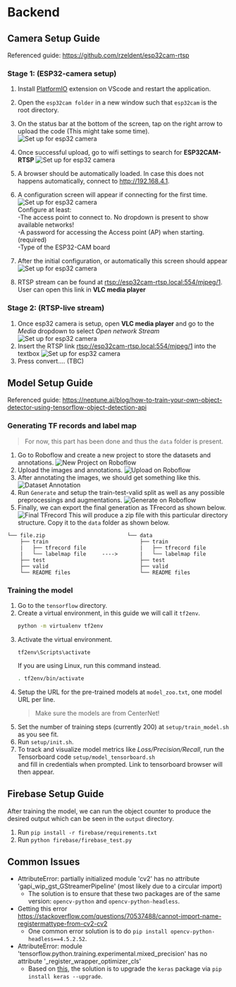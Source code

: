 # Backend

## Camera Setup Guide
Referenced guide: https://github.com/rzeldent/esp32cam-rtsp
### Stage 1: (ESP32-camera setup)
1. Install [PlatformIO](https://platformio.org/) extension on VScode and restart the application.
1. Open the `esp32cam folder` in a new window such that `esp32cam` is the root directory.
1. On the status bar at the bottom of the screen, tap on the right arrow to upload the code (This might take some time).
![Set up for esp32 camera](esp32cam/assets/status_bar.PNG)
1. Once successful upload, go to wifi settings to search for **ESP32CAM-RTSP**
![Set up for esp32 camera](esp32cam/assets/wifi_setting.PNG)
1. A browser should be automatically loaded. In case this does not happens automatically, connect to http://192.168.4.1.
1. A configuration screen will appear if connecting for the first time. 
![Set up for esp32 camera](esp32cam/assets/configuration.PNG)
<br>Configure at least:
<br>-The access point to connect to. No dropdown is present to show available networks!<br>-A password for accessing the Access point (AP) when starting. (required)<br>-Type of the ESP32-CAM board

1. After the initial configuration, or automatically this screen should appear
![Set up for esp32 camera](esp32cam/assets/index_2.PNG)
1. RTSP stream can be found at [rtsp://esp32cam-rtsp.local:554/mjpeg/1](rtsp://esp32cam-rtsp.local:554/mjpeg/1). User can open this link in **VLC media player**

### Stage 2: (RTSP-live stream)
1. Once esp32 camera is setup, open **VLC media player** and go to the *Media* dropdown to select *Open network Stream*
![Set up for esp32 camera](esp32cam/assets/VLC_selection.PNG)
1. Insert the RTSP link [rtsp://esp32cam-rtsp.local:554/mjpeg/1](rtsp://esp32cam-rtsp.local:554/mjpeg/1) into the textbox
![Set up for esp32 camera](esp32cam/assets/VLC_input_rtsp_link.PNG)
1. Press convert.... (TBC)



## Model Setup Guide
Referenced guide: https://neptune.ai/blog/how-to-train-your-own-object-detector-using-tensorflow-object-detection-api

### Generating TF records and label map
> For now, this part has been done and thus the `data` folder is present.
1. Go to Roboflow and create a new project to store the datasets and annotations.
![New Project on Roboflow](assets/new_project.PNG)
1. Upload the images and annotations.
![Upload on Roboflow](assets/upload_images_and_annotations.PNG)
1. After annotating the images, we should get something like this.
![Dataset Annotation](assets/dataset_annotations.PNG)
1. Run `Generate` and setup the train-test-valid split as well as any possible preprocessings and augmentations.
![Generate on Roboflow](assets/generate_workflow.PNG)
1. Finally, we can export the final generation as TFrecord as shown below.
![Final TFrecord](assets/export_tfrecord.PNG)
This will produce a zip file with this particular directory structure. Copy it to the `data` folder as shown below.
```
└── file.zip                          └── data
    ├── train                             ├── train
    |   ├── tfrecord file                 |   ├── tfrecord file
    |   └── labelmap file     ---->       |   └── labelmap file
    ├── test                              ├── test
    ├── valid                             ├── valid
    └── README files                      └── README files
```

### Training the model
1. Go to the `tensorflow` directory.
1. Create a virtual environment, in this guide we will call it `tf2env`.
    ```sh
    python -m virtualenv tf2env
    ```
1. Activate the virtual environment.
    ```
    tf2env\Scripts\activate
    ```
    If you are using Linux, run this command instead.
    ```sh
    . tf2env/bin/activate
    ```
1. Setup the URL for the pre-trained models at `model_zoo.txt`, one model URL per line.
    > Make sure the models are from CenterNet!
1. Set the number of training steps (currently 200) at `setup/train_model.sh` as you see fit.
1. Run `setup/init.sh`.
1. To track and visualize model metrics like *Loss/Precision/Recall*, run the Tensorboard code  `setup/model_tensorboard.sh` <br>and fill in credentials when prompted. Link to tensorboard browser will then appear.

## Firebase Setup Guide
After training the model, we can run the object counter to produce the desired output which can be seen in the `output` directory.
1. Run `pip install -r firebase/requirements.txt`
1. Run `python firebase/firebase_test.py` <!-- TODO -->

## Common Issues
- AttributeError: partially initialized module 'cv2' has no attribute 'gapi_wip_gst_GStreamerPipeline' (most likely due to a circular import)
  - The solution is to ensure that these two packages are of the same version: `opencv-python` and `opencv-python-headless`.
- Getting this error https://stackoverflow.com/questions/70537488/cannot-import-name-registermattype-from-cv2-cv2
  - One common error solution is to do `pip install opencv-python-headless==4.5.2.52`.
- AttributeError: module 'tensorflow.python.training.experimental.mixed_precision' has no attribute '_register_wrapper_optimizer_cls'
  - Based on [this](https://stackoverflow.com/questions/66178738/attributeerror-module-tensorflow-python-training-experimental-mixed-precision), the solution is to upgrade the `keras` package via `pip install keras --upgrade`.